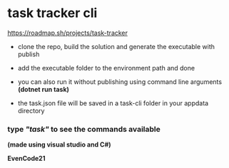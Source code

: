 # task tracker cli
https://roadmap.sh/projects/task-tracker

- clone the repo, build the solution and generate the executable with publish
- add the executable folder to the environment path and done
- you can also run it without publishing using command line arguments
**(dotnet run task)**
  
- the task.json file will be saved in a task-cli folder in your appdata directory
  

### type _"task"_ to see the commands available

**(made using visual studio and C#)**

**EvenCode21**
